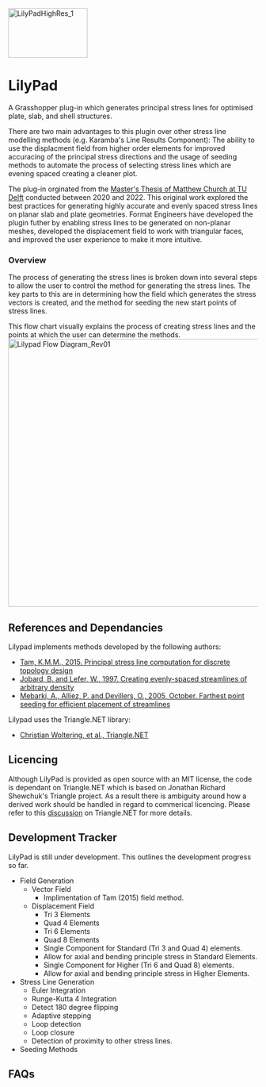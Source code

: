 <img width="160" height="100" alt="LilyPadHighRes_1" src="https://github.com/user-attachments/assets/63df58e0-86d6-4edc-b7c5-086aae9834c2" />


# LilyPad
A Grasshopper plug-in which generates principal stress lines for optimised plate, slab, and shell structures.

There are two main advantages to this plugin over other stress line modelling methods (e.g. Karamba's Line Results Component): The ability to use the displacment field from higher order elements for improved accuracing of the principal stress directions and the usage of seeding methods to automate the process of selecting stress lines which are evening spaced creating a cleaner plot.

The plug-in orginated from the [Master's Thesis of Matthew Church at TU Delft](https://repository.tudelft.nl/record/uuid:b35b0984-1fbb-4f18-81d3-a01a8c9c8060) conducted between 2020 and 2022. This original work explored the best practices for generating highly accurate and evenly spaced stress lines on planar slab and plate geometries. Format Engineers have developed the plugin futher by enabling stress lines to be generated on non-planar meshes, developed the displacement field to work with triangular faces, and improved the user experience to make it more intuitive.

### Overview
The process of generating the stress lines is broken down into several steps to allow the user to control the method for generating the stress lines. The key parts to this are in determining how the field which generates the stress vectors is created, and the method for seeding the new start points of stress lines.

This flow chart visually explains the process of creating stress lines and the points at which the user can determine the methods.
<img width="960" height="540" alt="Lilypad Flow Diagram_Rev01" src="https://github.com/user-attachments/assets/d9d47497-ebc3-4e3e-b815-11e84a7e9fba" />

## References and Dependancies
Lilypad implements methods developed by the following authors: 
+ [Tam, K.M.M., 2015. Principal stress line computation for discrete topology design](https://dspace.mit.edu/handle/1721.1/99630)
+ [Jobard, B. and Lefer, W., 1997. Creating evenly-spaced streamlines of arbitrary density](https://link.springer.com/chapter/10.1007/978-3-7091-6876-9_5)
+ [Mebarki, A., Alliez, P. and Devillers, O., 2005, October. Farthest point seeding for efficient placement of streamlines](https://ieeexplore.ieee.org/abstract/document/1532832)

Lilypad uses the Triangle.NET library:
+ [Christian Woltering, et al., Triangle.NET](https://github.com/wo80/Triangle.NET)


## Licencing
Although LilyPad is provided as open source with an MIT license, the code is dependant on Triangle.NET which is based on Jonathan Richard Shewchuk's Triangle project. As a result there is ambiguity around how a derived work should be handled in regard to commerical licencing. Please refer to this [discussion](https://github.com/wo80/Triangle.NET/discussions/50) on Triangle.NET for more details.

## Development Tracker
LilyPad is still under development. This outlines the development progress so far.

+ Field Generation
  + Vector Field
    + Implimentation of Tam (2015) field method.
  + Displacement Field
    + Tri 3 Elements
    + Quad 4 Elements
    + Tri 6 Elements
    + Quad 8 Elements
    + Single Component for Standard (Tri 3 and Quad 4) elements.
    + Allow for axial and bending principle stress in Standard Elements.
    + Single Component for Higher (Tri 6 and Quad 8) elements.
    + Allow for axial and bending principle stress in Higher Elements.
+ Stress Line Generation
    + Euler Integration
    + Runge-Kutta 4 Integration
    + Detect 180 degree flipping
    + Adaptive stepping
    + Loop detection
    + Loop closure
    + Detection of proximity to other stress lines.
+ Seeding Methods

## FAQs
